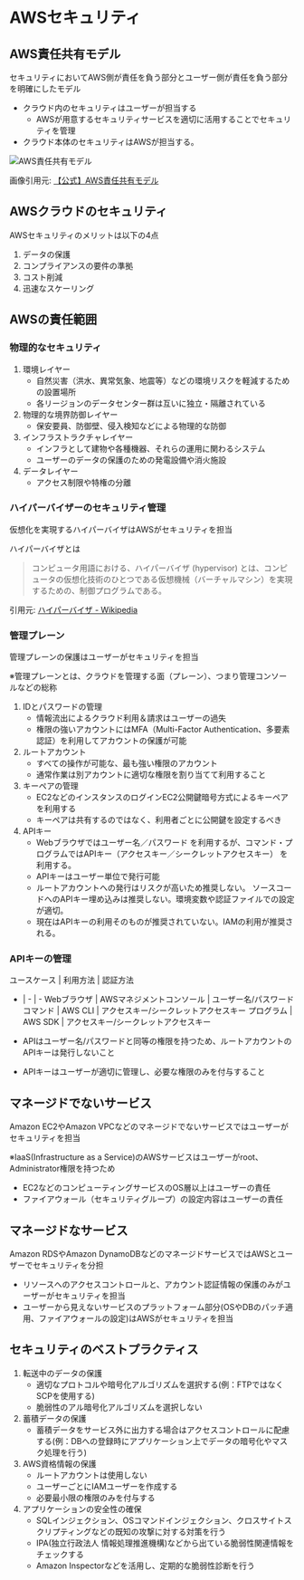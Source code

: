 # AWSセキュリティ

## AWS責任共有モデル

セキュリティにおいてAWS側が責任を負う部分とユーザー側が責任を負う部分を明確にしたモデル

- クラウド内のセキュリティはユーザーが担当する
  - AWSが用意するセキュリティサービスを適切に活用することでセキュリティを管理
- クラウド本体のセキュリティはAWSが担当する。

![AWS責任共有モデル](https://raw.githubusercontent.com/bamv-ikeda/knowledge/master/aws/_image/AWS%E3%81%AE%E8%B2%AC%E4%BB%BB%E5%85%B1%E6%9C%89%E3%83%A2%E3%83%87%E3%83%AB.jpg)

画像引用元: [【公式】AWS責任共有モデル](https://aws.amazon.com/jp/compliance/shared-responsibility-model/)

## AWSクラウドのセキュリティ

AWSセキュリティのメリットは以下の4点

1. データの保護
2. コンプライアンスの要件の準拠
3. コスト削減
4. 迅速なスケーリング

## AWSの責任範囲

### 物理的なセキュリティ

1. 環境レイヤー
   - 自然災害（洪水、異常気象、地震等）などの環境リスクを軽減するための設置場所
   - 各リージョンのデータセンター群は互いに独立・隔離されている
2. 物理的な境界防御レイヤー
   - 保安要員、防御壁、侵入検知などによる物理的な防御
3. インフラストラクチャレイヤー
   - インフラとして建物や各種機器、それらの運用に関わるシステム
   - ユーザーのデータの保護のための発電設備や消火施設
4. データレイヤー
   - アクセス制限や特権の分離

### ハイパーバイザーのセキュリティ管理

仮想化を実現するハイパーバイザはAWSがセキュリティを担当

ハイパーバイザとは

> コンピュータ用語における、ハイパーバイザ (hypervisor) とは、コンピュータの仮想化技術のひとつである仮想機械（バーチャルマシン）を実現するための、制御プログラムである。

引用元: [ハイパーバイザ - Wikipedia](https://ja.wikipedia.org/wiki/%E3%83%8F%E3%82%A4%E3%83%91%E3%83%BC%E3%83%90%E3%82%A4%E3%82%B6#:~:text=%E3%82%B3%E3%83%B3%E3%83%94%E3%83%A5%E3%83%BC%E3%82%BF%E7%94%A8%E8%AA%9E%E3%81%AB%E3%81%8A%E3%81%91%E3%82%8B%E3%80%81%E3%83%8F%E3%82%A4%E3%83%91%E3%83%BC%E3%83%90%E3%82%A4%E3%82%B6,%E3%81%AE%E3%80%81%E5%88%B6%E5%BE%A1%E3%83%97%E3%83%AD%E3%82%B0%E3%83%A9%E3%83%A0%E3%81%A7%E3%81%82%E3%82%8B%E3%80%82)

### 管理プレーン

管理プレーンの保護はユーザーがセキュリティを担当

※管理プレーンとは、クラウドを管理する面（プレーン）、つまり管理コンソールなどの総称

1. IDとパスワードの管理
   - 情報流出によるクラウド利用＆請求はユーザーの過失
   - 権限の強いアカウントにはMFA（Multi-Factor Authentication、多要素認証）を利用してアカウントの保護が可能
2. ルートアカウント
   - すべての操作が可能な、最も強い権限のアカウント
   - 通常作業は別アカウントに適切な権限を割り当てて利用すること
3. キーペアの管理
   - EC2などのインスタンスのログインEC2公開鍵暗号方式によるキーペアを利用する
   - キーペアは共有するのではなく、利用者ごとに公開鍵を設定するべき
4. APIキー
   - Webブラウザではユーザー名／パスワード を利用するが、コマンド・プログラムではAPIキー（アクセスキー／シークレットアクセスキー） を利用する。
   - APIキーはユーザー単位で発行可能
   - ルートアカウントへの発行はリスクが高いため推奨しない。
   ソースコードへのAPIキー埋め込みは推奨しない。環境変数や認証ファイルでの設定が適切。
   - 現在はAPIキーの利用そのものが推奨されていない。IAMの利用が推奨される。

### APIキーの管理

ユースケース | 利用方法 | 認証方法
- | - | -
Webブラウザ | AWSマネジメントコンソール | ユーザー名/パスワード
コマンド | AWS CLI | アクセスキー/シークレットアクセスキー
プログラム | AWS SDK | アクセスキー/シークレットアクセスキー

- APIはユーザー名/パスワードと同等の権限を持つため、ルートアカウントのAPIキーは発行しないこと
- APIキーはユーザーが適切に管理し、必要な権限のみを付与すること

## マネージドでないサービス

Amazon EC2やAmazon VPCなどのマネージドでないサービスではユーザーがセキュリティを担当

※IaaS(Infrastructure as a Service)のAWSサービスはユーザーがroot、Administrator権限を持つため

- EC2などのコンピューティングサービスのOS層以上はユーザーの責任
- ファイアウォール（セキュリティグループ）の設定内容はユーザーの責任

## マネージドなサービス

Amazon RDSやAmazon DynamoDBなどのマネージドサービスではAWSとユーザーでセキュリティを分担

- リソースへのアクセスコントロールと、アカウント認証情報の保護のみがユーザーがセキュリティを担当
- ユーザーから見えないサービスのプラットフォーム部分(OSやDBのパッチ適用、ファイアウォールの設定)はAWSがセキュリティを担当

## セキュリティのベストプラクティス

1. 転送中のデータの保護
   - 適切なプロトコルや暗号化アルゴリズムを選択する(例：FTPではなくSCPを使用する)
   - 脆弱性のアル暗号化アルゴリズムを選択しない
2. 蓄積データの保護
   - 蓄積データをサービス外に出力する場合はアクセスコントロールに配慮する(例：DBへの登録時にアプリケーション上でデータの暗号化やマスク処理を行う)
3. AWS資格情報の保護
   - ルートアカウントは使用しない
   - ユーザーごとにIAMユーザーを作成する
   - 必要最小限の権限のみを付与する
4. アプリケーションの安全性の確保
   - SQLインジェクション、OSコマンドインジェクション、クロスサイトスクリプティングなどの既知の攻撃に対する対策を行う
   - IPA(独立行政法人 情報処理推進機構)などから出ている脆弱性関連情報をチェックする
   - Amazon Inspectorなどを活用し、定期的な脆弱性診断を行う

